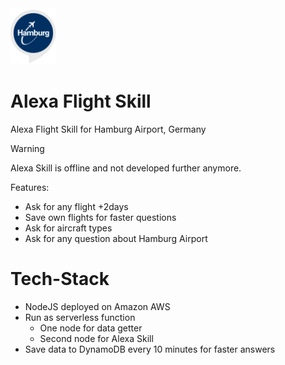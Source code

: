 <img src="logo.png" height="90" />

# Alexa Flight Skill
Alexa Flight Skill for Hamburg Airport, Germany

> [!WARNING]
> Alexa Skill is offline and not developed further anymore.

Features:
* Ask for any flight +2days
* Save own flights for faster questions
* Ask for aircraft types
* Ask for any question about Hamburg Airport

# Tech-Stack

- NodeJS deployed on Amazon AWS
- Run as serverless function
  - One node for data getter
  - Second node for Alexa Skill
- Save data to DynamoDB every 10 minutes for faster answers
